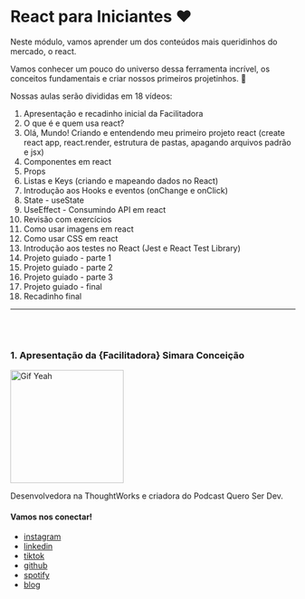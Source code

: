 # React para Iniciantes ❤️

Neste módulo, vamos aprender um dos conteúdos mais queridinhos do mercado, o react. 

Vamos conhecer um pouco do universo dessa ferramenta incrível, os conceitos fundamentais e criar nossos primeiros projetinhos. 🚀

Nossas aulas serão divididas em 18 vídeos:

1) Apresentação e recadinho inicial da Facilitadora
2) O que é e quem usa react?
3) Olá, Mundo! Criando e entendendo meu primeiro projeto react (create react app, react.render, estrutura de pastas, apagando arquivos padrão e jsx)
4) Componentes em react
5) Props
6) Listas e Keys (criando e mapeando dados no React)
7) Introdução aos Hooks e eventos (onChange e onClick)
8) State - useState
9) UseEffect - Consumindo API em react
10) Revisão com exercícios
11) Como usar imagens em react
12) Como usar CSS em react
13) Introdução aos testes no React (Jest e React Test Library)<br>
14) Projeto guiado - parte 1 <br>
15) Projeto guiado - parte 2 <br>
16) Projeto guiado - parte 3 <br>
17) Projeto guiado - final
18) Recadinho final

---
<br><br>

### 1. Apresentação da {Facilitadora} Simara Conceição

  <img src="https://media.giphy.com/media/efhcZv18NpQDyRsaYa/giphy.gif" alt="Gif Yeah" width="200">

Desenvolvedora na ThoughtWorks e criadora do Podcast Quero Ser Dev.

#### Vamos nos conectar!
- [instagram](https://www.instagram.com/simara_conceicao)
- [linkedin](https://www.linkedin.com/in/simaraconceicao/)
- [tiktok](https://www.tiktok.com/@simaraconceicao?)
- [github](https://github.com/simaraconceicao)
- [spotify](https://open.spotify.com/show/59vCz4TY6tPHXW26qJknh3)
- [blog](https://simaraconceicao.com)
